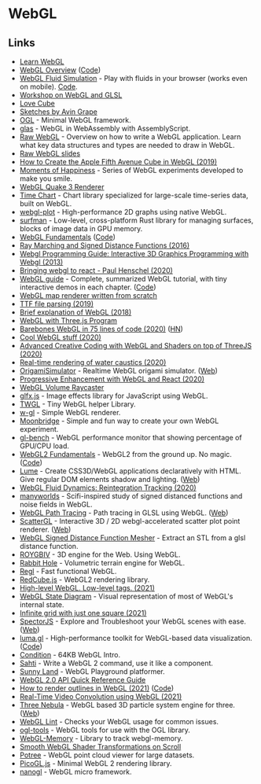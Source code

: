 # WebGL

## Links

- [Learn WebGL](http://learnwebgl.brown37.net/)
- [WebGL Overview](https://www.khronos.org/webgl/) ([Code](https://github.com/KhronosGroup/WebGL))
- [WebGL Fluid Simulation](https://paveldogreat.github.io/WebGL-Fluid-Simulation/) - Play with fluids in your browser (works even on mobile). [Code](https://github.com/PavelDoGreat/WebGL-Fluid-Simulation).
- [Workshop on WebGL and GLSL](https://github.com/mattdesl/workshop-webgl-glsl/)
- [Love Cube](https://avin.github.io/sketches/086_love_cube.html)
- [Sketches by Avin Grape](https://avin.github.io/sketches/)
- [OGL](https://github.com/oframe/ogl) - Minimal WebGL framework.
- [glas](https://github.com/infamous/glas) - WebGL in WebAssembly with AssemblyScript.
- [Raw WebGL](https://alain.xyz/blog/raw-webgl) - Overview on how to write a WebGL application. Learn what key data structures and types are needed to draw in WebGL.
- [Raw WebGL slides](https://nickdesaulniers.github.io/RawWebGL/#/7)
- [How to Create the Apple Fifth Avenue Cube in WebGL (2019)](https://tympanus.net/codrops/2019/12/20/how-to-create-the-apple-fifth-avenue-cube-in-webgl/)
- [Moments of Happiness](https://moments.epic.net/#home) - Series of WebGL experiments developed to make you smile.
- [WebGL Quake 3 Renderer](https://github.com/toji/webgl-quake3)
- [Time Chart](https://github.com/huww98/TimeChart) - Chart library specialized for large-scale time-series data, built on WebGL.
- [webgl-plot](https://github.com/danchitnis/webgl-plot) - High-performance 2D graphs using native WebGL.
- [surfman](https://github.com/servo/surfman) - Low-level, cross-platform Rust library for managing surfaces, blocks of image data in GPU memory.
- [WebGL Fundamentals](https://webglfundamentals.org/) ([Code](https://github.com/gfxfundamentals/webgl-fundamentals))
- [Ray Marching and Signed Distance Functions (2016)](http://jamie-wong.com/2016/07/15/ray-marching-signed-distance-functions/)
- [Webgl Programming Guide: Interactive 3D Graphics Programming with Webgl (2013)](https://www.goodreads.com/book/show/16269927-webgl-programming-guide)
- [Bringing webgl to react - Paul Henschel (2020)](https://www.youtube.com/watch?v=YyqBdN71nFs)
- [WebGL guide](https://xem.github.io/articles/webgl-guide.html) - Complete, summarized WebGL tutorial, with tiny interactive demos in each chapter. ([Code](https://github.com/xem/webgl-guide))
- [WebGL map renderer written from scratch](https://github.com/tchayen/webgl-maps)
- [TTF file parsing (2019)](https://tchayen.github.io/ttf-file-parsing)
- [Brief explanation of WebGL (2018)](https://tchayen.github.io/brief-explanation-of-webgl)
- [WebGL with Three.js Program](https://www.notion.so/WebGL-with-Three-js-Program-0d9a048f1a4e4573880f7de77b11789f)
- [Barebones WebGL in 75 lines of code (2020)](https://avikdas.com/2020/07/08/barebones-webgl-in-75-lines-of-code.html) ([HN](https://news.ycombinator.com/item?id=23770711))
- [Cool WebGL stuff (2020)](http://gfxprose.blogspot.com/2020/07/cool-webgl-stuff-2020-07-16.html)
- [Advanced Creative Coding with WebGL and Shaders on top of ThreeJS (2020)](https://frontendmasters.com/courses/webgl-shaders/)
- [Real-time rendering of water caustics (2020)](https://medium.com/@martinRenou/real-time-rendering-of-water-caustics-59cda1d74aa)
- [OrigamiSimulator](https://github.com/amandaghassaei/OrigamiSimulator) - Realtime WebGL origami simulator. ([Web](https://origamisimulator.org/))
- [Progressive Enhancement with WebGL and React (2020)](https://medium.com/14islands/progressive-enhancement-with-webgl-and-react-71cd19e66d4)
- [WebGL Volume Raycaster](https://github.com/Twinklebear/webgl-volume-raycaster)
- [glfx.js](https://github.com/evanw/glfx.js) - Image effects library for JavaScript using WebGL.
- [TWGL](https://github.com/greggman/twgl.js) - Tiny WebGL helper Library.
- [w-gl](https://github.com/anvaka/w-gl) - Simple WebGL renderer.
- [Moonbridge](https://moonbridge.app/) - Simple and fun way to create your own WebGL experiment.
- [gl-bench](https://github.com/munsocket/gl-bench) - WebGL performance monitor that showing percentage of GPU/CPU load.
- [WebGL2 Fundamentals](https://webgl2fundamentals.org/) - WebGL2 from the ground up. No magic. ([Code](https://github.com/gfxfundamentals/webgl2-fundamentals))
- [Lume](https://github.com/lume/lume) - Create CSS3D/WebGL applications declaratively with HTML. Give regular DOM elements shadow and lighting. ([Web](https://lume.io/))
- [WebGL Fluid Dynamics: Reintegration Tracking (2020)](https://michaelmoroz.github.io/Reintegration-Tracking/)
- [manyworlds](https://github.com/neefrehman/manyworlds) - Scifi-inspired study of signed distanced functions and noise fields in WebGL.
- [WebGL Path Tracing](https://github.com/evanw/webgl-path-tracing) - Path tracing in GLSL using WebGL. ([Web](http://madebyevan.com/webgl-path-tracing/))
- [ScatterGL](https://github.com/PAIR-code/scatter-gl) - Interactive 3D / 2D webgl-accelerated scatter plot point renderer. ([Web](https://pair-code.github.io/scatter-gl/))
- [WebGL Signed Distance Function Mesher](https://github.com/tdhooper/glsl-marching-cubes) - Extract an STL from a glsl distance function.
- [ROYGBIV](https://github.com/oguzeroglu/ROYGBIV) - 3D engine for the Web. Using WebGL.
- [Rabbit Hole](https://github.com/vanruesc/rabbit-hole) - Volumetric terrain engine for WebGL.
- [Regl](https://github.com/regl-project/regl) - Fast functional WebGL.
- [RedCube.js](https://github.com/Reon90/redcube) - WebGL2 rendering library.
- [High-level WebGL. Low-level tags. (2021)](https://hugodaniel.com/posts/high-level-webgl-low-level-tags/)
- [WebGL State Diagram](https://webglfundamentals.org/webgl/lessons/resources/webgl-state-diagram.html) - Visual representation of most of WebGL's internal state.
- [Infinite grid with just one square (2021)](https://hugodaniel.com/posts/infinite-grid-with-just-one-square/)
- [SpectorJS](https://github.com/BabylonJS/Spector.js) - Explore and Troubleshoot your WebGL scenes with ease. ([Web](https://spector.babylonjs.com/))
- [luma.gl](https://luma.gl/) - High-performance toolkit for WebGL-based data visualization. ([Code](https://github.com/visgl/luma.gl))
- [Condition](https://github.com/FMS-Cat/condition) - 64KB WebGL Intro.
- [Sahti](https://github.com/vuoro/sahti) - Write a WebGL 2 command, use it like a component.
- [Sunny Land](https://github.com/passiomatic/sunny-land) - WebGL Playground platformer.
- [WebGL 2.0 API Quick Reference Guide](https://www.khronos.org/files/webgl20-reference-guide.pdf)
- [How to render outlines in WebGL (2021)](https://omar-shehata.medium.com/how-to-render-outlines-in-webgl-8253c14724f9) ([Code](https://github.com/OmarShehata/webgl-outlines))
- [Real-Time Video Convolution using WebGL (2021)](https://magamig.github.io/posts/real-time-video-convolution-using-webgl/)
- [Three Nebula](https://github.com/creativelifeform/three-nebula) - WebGL based 3D particle system engine for three. ([Web](https://three-nebula.org/))
- [WebGL Lint](https://github.com/greggman/webgl-lint) - Checks your WebGL usage for common issues.
- [ogl-tools](https://github.com/ayamflow/ogl-tools) - WebGL tools for use with the OGL library.
- [WebGL-Memory](https://github.com/greggman/webgl-memory) - Library to track webgl-memory.
- [Smooth WebGL Shader Transformations on Scroll](https://github.com/Faboolea/shaders-on-scroll)
- [Potree](https://github.com/potree/potree) - WebGL point cloud viewer for large datasets.
- [PicoGL.js](https://github.com/tsherif/picogl.js) - Minimal WebGL 2 rendering library.
- [nanogl](https://github.com/plepers/nanogl) - WebGL micro framework.
